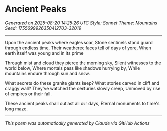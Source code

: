 # Ancient Peaks

*Generated on 2025-08-20 14:25:26 UTC*
*Style: Sonnet*
*Theme: Mountains*
*Seed: 1755699926350412703-32019*

---

Upon the ancient peaks where eagles soar,
Stone sentinels stand guard through endless time,
Their weathered faces tell of days of yore,
When earth itself was young and in its prime.

Through mist and cloud they pierce the morning sky,
Silent witnesses to the world below,
Where mortals pass like shadows hurrying by,
While mountains endure through sun and snow.

What secrets do these granite giants keep?
What stories carved in cliff and craggy wall?
They've watched the centuries slowly creep,
Unmoved by rise of empires or their fall.

These ancient peaks shall outlast all our days,
Eternal monuments to time's long maze.

---

*This poem was automatically generated by Claude via GitHub Actions*